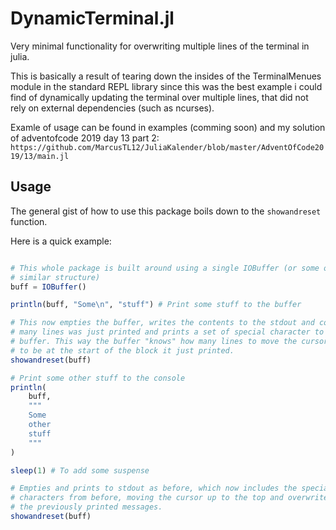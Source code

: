 # DynamicTerminal.jl
Very minimal functionality for overwriting
multiple lines of the terminal in julia.

This is basically a result of tearing down the insides of the TerminalMenues
module in the standard REPL library since this was the best example i could
find of dynamically updating the terminal over multiple lines, that did not
rely on external dependencies (such as ncurses).


Examle of usage can be found in examples (comming soon) and my solution of
adventofcode 2019 day 13 part 2:
`https://github.com/MarcusTL12/JuliaKalender/blob/master/AdventOfCode2019/13/main.jl`


## Usage

The general gist of how to use this package boils down to the `showandreset`
function.

Here is a quick example:

```julia

# This whole package is built around using a single IOBuffer (or some other
# similar structure)
buff = IOBuffer()

println(buff, "Some\n", "stuff") # Print some stuff to the buffer

# This now empties the buffer, writes the contents to the stdout and counts how
# many lines was just printed and prints a set of special character to the
# buffer. This way the buffer "knows" how many lines to move the cursor up
# to be at the start of the block it just printed.
showandreset(buff)

# Print some other stuff to the console
println(
    buff,
    """
    Some
    other
    stuff
    """
)

sleep(1) # To add some suspense

# Empties and prints to stdout as before, which now includes the special
# characters from before, moving the cursor up to the top and overwrites
# the previously printed messages.
showandreset(buff)

```
